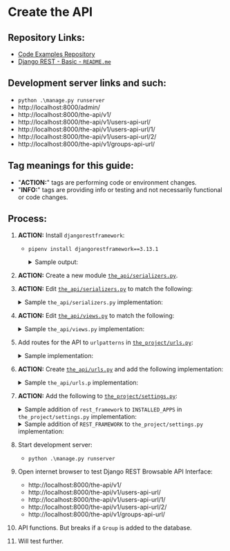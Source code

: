 # Create the API

## Repository Links:
* [Code Examples Repository](../../../README.md)
* [Django REST - Basic - `README.me`](../README.md)

## Development server links and such:
* `python .\manage.py runserver`
* http://localhost:8000/admin/
* http://localhost:8000/the-api/v1/
* http://localhost:8000/the-api/v1/users-api-url/
* http://localhost:8000/the-api/v1/users-api-url/1/
* http://localhost:8000/the-api/v1/users-api-url/2/
* http://localhost:8000/the-api/v1/groups-api-url/

## Tag meanings for this guide:
* "**ACTION:**" tags are performing code or environment changes.
* "**INFO:**" tags are providing info or testing and not necessarily functional or code changes.

## Process:
1. **ACTION:** Install `djangorestframework`:
    * `pipenv install djangorestframework==3.13.1`
        <details>
        <summary>Sample output:</summary>

            PS C:\Users\Bruce\Programming\examples\django\rest_basic> pipenv install djangorestframework==3.13.1
            Installing djangorestframework==3.13.1...
            Adding djangorestframework to Pipfile's [packages]...
            Installation Succeeded
            Pipfile.lock (2d0928) out of date, updating to (fef611)...
            Locking [dev-packages] dependencies...
            Locking [packages] dependencies...
            Locking...
            Resolving dependencies...
            Success!
            Updated Pipfile.lock (fef611)!
            Installing dependencies from Pipfile.lock (fef611)...
            ================================ 0/0 - 00:00:00
            PS C:\Users\Bruce\Programming\examples\django\rest_basic>
        </details>

1. **ACTION:** Create a new module [`the_api/serializers.py`](../the_api/serializers.py).

1. **ACTION:** Edit [`the_api/serializers.py`](../the_api/serializers.py) to match the following:
    <details>
    <summary>Sample <code>the_api/serializers.py</code> implementation:</summary>

        from django.contrib.auth.models import User, Group
        from rest_framework import serializers


        class UserSerializer(serializers.HyperlinkedModelSerializer):
            class Meta:
                model = User
                fields = [
                    'id',
                    'username',
                    'email',
                    'first_name',
                    'last_name',
                    'groups',
                ]

        class GroupSerializer(serializers.HyperlinkedModelSerializer):
            class Meta:
                model = Group
                fields = [
                    'url',
                    'name',
                ]
    </details>

1. **ACTION:** Edit [`the_api/views.py`](../the_api/views.py) to match the following:
    <details>
    <summary>Sample <code>the_api/views.py</code> implementation:</summary>

        from django.contrib.auth.models import User, Group
        from rest_framework import viewsets
        from rest_framework import permissions

        from .serializers import UserSerializer, GroupSerializer


        class UserViewSet(viewsets.ModelViewSet):
            """
            API endpoint that allows users to be viewed or edited.
            """
            queryset = User.objects.all().order_by('-date_joined')
            serializer_class = UserSerializer
            permission_classes = [permissions.IsAuthenticated]


        class GroupViewSet(viewsets.ModelViewSet):
            """
            API endpoint that allows groups to be viewed or edited.
            """
            queryset = Group.objects.all()
            serializer_class = GroupSerializer
            permission_classes = [permissions.IsAuthenticated]

    </details>

1. Add routes for the API to `urlpatterns` in [`the_project/urls.py`](../the_project/urls.py):
    <details>
    <summary>Sample <code></code> implementation:</summary>

        urlpatterns = [
            #...
            path('api/v1/', include('the_api.urls')),
            path('api-auth/', include('rest_framework.urls', namespace='rest_framework')),
            #...

        ]
    </details>

1. **ACTION:** Create [`the_api/urls.py`](../the_api/urls.py) and add the following implementation:
    <details>
    <summary>Sample <code>the_api/urls.p</code> implementation:</summary>

        from django.urls import include, path
        from rest_framework import routers
        
        from . import views
        
        
        router = routers.DefaultRouter()
        router.register(r'users-api-url', views.UserViewSet, basename='users_url_namespace')
        router.register('groups-api-url', views.GroupViewSet, basename='groups_url_namespace')
        
        urlpatterns = router.urls + [
        
        ]

    </details>

1. **ACTION:** Add the following to [`the_project/settings.py`](../the_project/settings.py):
    <details>
    <summary>Sample addition of <code>rest_framework</code> to <code>INSTALLED_APPS</code> in <code>the_project/settings.py</code> implementation:</summary>

        INSTALLED_APPS = [
            #...
            'rest_framework',
            #...
        ]
    </details>

    <details>
    <summary>Sample addition of <code>REST_FRAMEWORK</code> to <code>the_project/settings.py</code> implementation:</summary>

        REST_FRAMEWORK = {
            'DEFAULT_PAGINATION_CLASS': 'rest_framework.pagination.PageNumberPagination',
            'PAGE_SIZE': 7
        }
    </details>

1. Start development server:
    * `python .\manage.py runserver`

1. Open internet browser to test Django REST Browsable API Interface:
    * http://localhost:8000/the-api/v1/
    * http://localhost:8000/the-api/v1/users-api-url/
    * http://localhost:8000/the-api/v1/users-api-url/1/
    * http://localhost:8000/the-api/v1/users-api-url/2/
    * http://localhost:8000/the-api/v1/groups-api-url/

1. API functions. But breaks if a `Group` is added to the database.

1. Will test further.
